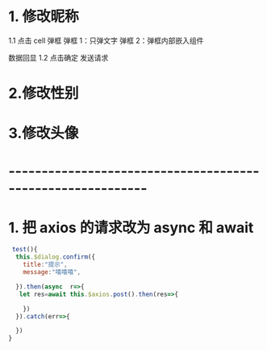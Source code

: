 # 1. 修改昵称

1.1 点击 cell 弹框
弹框 1：只弹文字
弹框 2：弹框内部嵌入组件

数据回显
1.2 点击确定 发送请求

# 2.修改性别

# 3.修改头像

# -----------------------------------------------------------

# 1. 把 axios 的请求改为 async 和 await
```js
 test(){
  this.$dialog.confirm({
    title:"提示",
    message:"嘻嘻嘻",

  }).then(async  r=>{
   let res=await this.$axios.post().then(res=>{

    })
  }).catch(err=>{

  })
}
```